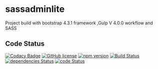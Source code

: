 # sassadminlite
Project build with bootstrap 4.3.1 framework ,Gulp V 4.0.0 workflow and SASS
## Code Status

[![Codacy Badge](https://api.codacy.com/project/badge/Grade/b3a71da90ef44a6c9d9c0f63ffc5ee63)](https://app.codacy.com/app/swaibat/sassadminlite?utm_source=github.com&utm_medium=referral&utm_content=swaibat/sassadminlite&utm_campaign=Badge_Grade_Dashboard)
[![GitHub license](https://img.shields.io/badge/license-MIT-blue.svg)](https://github.com/swaibat/sassadminlite/blob/master/LICENSE)
[![npm version](https://img.shields.io/static/v1.svg?label=Gulp&message=V%204.0.0%20&color=orange)](https://www.npmjs.com/package/startbootstrap-sb-admin-2)
[![Build Status](https://travis-ci.org/BlackrockDigital/startbootstrap-sb-admin-2.svg?branch=master)](https://travis-ci.com/swaibat/sassadminlite.svg?branch=master)
[![dependencies Status](https://david-dm.org/BlackrockDigital/startbootstrap-sb-admin-2/status.svg)](https://david-dm.org/BlackrockDigital/startbootstrap-sb-admin-2)
[![code Status](https://img.shields.io/static/v1.svg?label=Codebeat&message=3.94/5&color=orange)](https://codebeat.co/projects/github-com-swaibat-sassadminlite-master/ratings)


